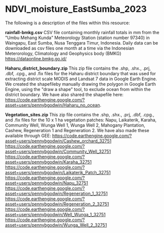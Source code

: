 # NDVI_moisture_EastSumba_2023

The following is a description of the files within this resource:

**rainfall-bmkg.csv** CSV file containing monthly rainfall totals in mm from the "Umbu Mehang Kunda" Meteorology Station (station number 97340) in Waingapu, East Sumba, Nusa Tenggara Timur, Indonesia. Daily data can be downloaded as csv files one month at a time via the Indonesian Meterorology, Climatology and Geophysics body (BMKG) https://dataonline.bmkg.go.id/ 

**Haharu_district_boundary.zip** This zip file contains the .shp, .shx., .prj, .dbf, .cpg., and .fix files for the Haharu district boundary that was used for extracting district scale MODIS and Landsat 7 data in Google Earth Engine. We created the shapefileby manually drawing the polygon in Google Earth Engine, using the "draw a shape" tool, to exclude ocean from within the district boundary. We have also shared the shapefile here: https://code.earthengine.google.com/?asset=users/pennybgodwin/Haharu_no_ocean. 

**Vegetation_sites.zip** This zip file contains the .shp, .shx., .prj, .dbf, .cpg., and .fix files for the 10 x 1 ha vegetation patches: Napu, Laikaterik, Karaha, Community Well, Wunga Well 1, Wunga Well 2, Mahogany Plantation, Cashew, Regeneration 1 and Regeneration 2. We have also made these available through GEE:
https://code.earthengine.google.com/?asset=users/pennybgodwin/Cashew_orchard_32751
https://code.earthengine.google.com/?asset=users/pennybgodwin/Community_Well_32751
https://code.earthengine.google.com/?asset=users/pennybgodwin/Karaha_32751
https://code.earthengine.google.com/?asset=users/pennybgodwin/Laikaterik_Patch_32751
https://code.earthengine.google.com/?asset=users/pennybgodwin/Napu_32751
https://code.earthengine.google.com/?asset=users/pennybgodwin/Regeneration_1_32751
https://code.earthengine.google.com/?asset=users/pennybgodwin/Regeneration_2_32751
https://code.earthengine.google.com/?asset=users/pennybgodwin/Well_Wunga_1_32751
https://code.earthengine.google.com/?asset=users/pennybgodwin/Wunga_Well_2_32751



